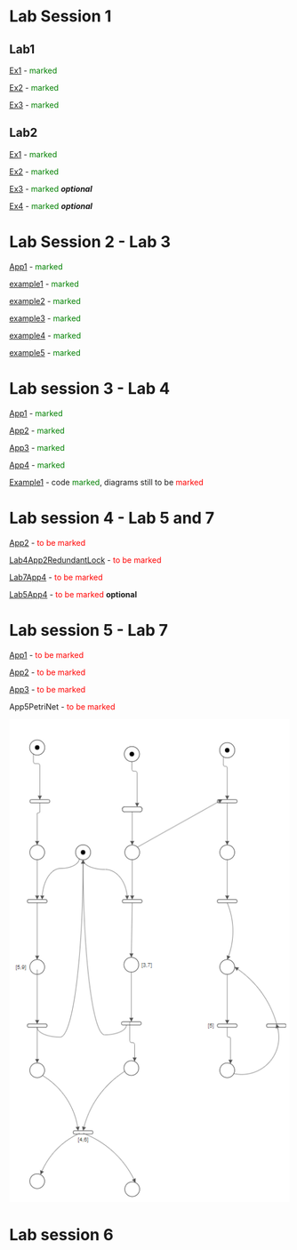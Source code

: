 # Lab Session 1
## Lab1
[Ex1](src%2FLabSession1%2FLab1%2FEx1) - <span style="color:green">marked</span>

[Ex2](src%2FLabSession1%2FLab1%2FEx2) - <span style="color:green">marked</span>

[Ex3](src%2FLabSession1%2FLab1%2FEx3) - <span style="color:green">marked</span>

## Lab2

[Ex1](src%2FLabSession1%2FLab2%2FEx1) - <span style="color:green">marked</span>

[Ex2](src%2FLabSession1%2FLab2%2FEx2) - <span style="color:green">marked</span>

[Ex3](src%2FLabSession1%2FLab2%2FEx3) - <span style="color:green">marked</span> _**optional**_

[Ex4](src%2FLabSession1%2FLab2%2FEx4) - <span style="color:green">marked</span> _**optional**_

# Lab Session 2 - Lab 3

[App1](src%2FLabSession2%2FLab3%2FApp1) - <span style="color:green">marked</span>

[example1](src%2FLabSession2%2FLab3%2Fexample1) - <span style="color:green">marked</span>

[example2](src%2FLabSession2%2FLab3%2Fexample2) - <span style="color:green">marked</span>

[example3](src%2FLabSession2%2FLab3%2Fexample3) - <span style="color:green">marked</span>

[example4](src%2FLabSession2%2FLab3%2Fexample4) - <span style="color:green">marked</span>

[example5](src%2FLabSession2%2FLab3%2Fexample5) - <span style="color:green">marked</span>

# Lab session 3 - Lab 4

[App1](src%2FLabSession3%2FLab4%2FApp1) - <span style="color:green">marked</span>

[App2](src%2FLabSession3%2FLab4%2FApp2) - <span style="color:green">marked</span>

[App3](src%2FLabSession3%2FLab4%2FApp3) - <span style="color:green">marked</span>

[App4](src%2FLabSession3%2FLab4%2FApp4) - <span style="color:green">marked</span>

[Example1](src%2FLabSession3%2FLab4%2FExample1) - code <span style="color:green">marked</span>, diagrams still to be <span style="color:red">marked</span>

# Lab session 4 - Lab 5 and 7

[App2](src%2FLabSession4%2FLab5%2FApp2) - <span style="color:red">to be marked</span>

[Lab4App2RedundantLock](src%2FLabSession4%2FLab5%2FLab4App2RedundantLock) - <span style="color:red">to be marked</span>

[Lab7App4](src%2FLabSession4%2FLab7%2FApp4) - <span style="color:red">to be marked</span>

[Lab5App4](src%2FLabSession4%2FLab5%2FApp4) - <span style="color:red">to be marked </span> **optional**

# Lab session 5 - Lab 7

[App1](src%2FLabSession5%2FLab7%2FApp1) - <span style="color:red">to be marked</span>

[App2](src%2FLabSession5%2FLab7%2FApp2) - <span style="color:red">to be marked</span>

[App3](src%2FLabSession5%2FLab7%2FApp3) - <span style="color:red">to be marked</span>

App5PetriNet - <span style="color:red">to be marked</span>

![App5PetriNet.PNG](src%2FLabSession5%2FLab7%2FApp5PetriNet.PNG)

# Lab session 6

